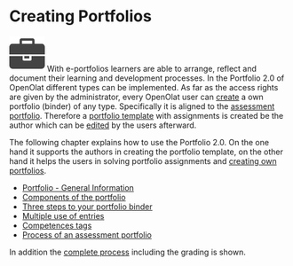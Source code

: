 # Creating Portfolios

![](assets/portfolio_434343_64.png) With
e-portfolios learners are able to arrange, reflect and document their learning
and development processes. In the Portfolio 2.0 of OpenOlat different types
can be implemented. As far as the access rights are given by the
administrator, every OpenOlat user can
[create](Three_steps_to_your_portfolio_binder.md) a own portfolio (binder)
of any type. Specifically it is aligned to the [assessment
portfolio](Process_of_an_assessment_portfolio.md). Therefore a [portfolio
template](Portfolio_template_Creation.md) with assignments is
created be the author which can be
[edited](Portfolio+template%EF%B9%95+Administration+and+editing.html) by the
users afterward.

The following chapter explains how to use the Portfolio 2.0. On the one hand
it supports the authors in creating the portfolio template, on the other hand
it helps the users in solving portfolio assignments and [creating own
portfolios](Three+steps+to+your+portfolio+binder.html).

  * [Portfolio - General Information](Portfolio+-+General+Information.html)
  * [Components of the portfolio](Components+of+the+portfolio.html)
  * [Three steps to your portfolio binder](Three+steps+to+your+portfolio+binder.html)
  * [Multiple use of entries](Multiple+use+of+entries.html)
  * [Competences tags](Competences+tags.html)
  * [Process of an assessment portfolio](Process+of+an+assessment+portfolio.html)

In addition the [complete process](Process+of+an+assessment+portfolio.html)
including the grading is shown.

  


